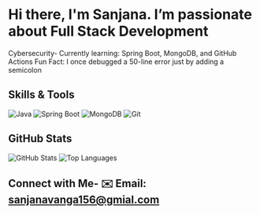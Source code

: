 # Hi there, I'm Sanjana. I’m passionate about Full Stack Development
Cybersecurity- Currently learning: Spring Boot, MongoDB, and GitHub Actions
 Fun Fact: I once debugged a 50-line error just by adding a semicolon
## Skills & Tools
![Java](https://img.shields.io/badge/Java-ED8B00?style=for-the-badge&logo=java&logoColor=white)
![Spring Boot](https://img.shields.io/badge/SpringBoot-6DB33F?style=for-the-badge&logo=spring-boot&logoColor=white)
![MongoDB](https://img.shields.io/badge/MongoDB-4DB33D?style=for-the-badge&logo=mongodb&logoColor=white)
![Git](https://img.shields.io/badge/Git-F05032?style=for-the-badge&logo=git&logoColor=white)
## GitHub Stats
![GitHub Stats](https://github-readme-stats.vercel.app/api?username=sanjana1572show_icons=true&theme=radical)
![Top Languages](https://github-readme-stats.vercel.app/api/top-langs/?username=sanjana1572&layout=compact)
## Connect with Me- ✉️ Email: sanjanavanga156@gmial.com 
